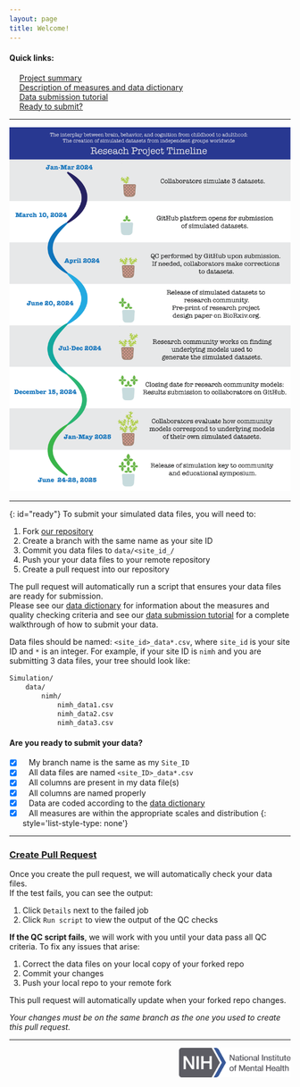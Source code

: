 ```yaml
---
layout: page
title: Welcome!
---
```


#### Quick links:
&emsp; [Project summary](pages/full_abstract.html) \
&emsp; [Description of measures and data dictionary](pages/measures.html) \
&emsp; [Data submission tutorial](pages/tutorial.html) \
&emsp; [Ready to submit?](#ready)

---
<p align="center">
    <img src="./images/Workflow_simulation_6.png" width="600"/>
</p>

---
{: id="ready"}
To submit your simulated data files, you will need to:
1. Fork [our repository](https://github.com/SoCoDeN/Simulation)
2. Create a branch with the same name as your site ID
3. Commit you data files to `data/<site_id_/`
4. Push your your data files to your remote repository
5. Create a pull request into our repository

The pull request will automatically run a script that ensures your data files are ready for submission. \
Please see our [data dictionary](pages/measures.html) for information about the measures and quality checking criteria
and see our [data submission tutorial](pages/tutorial.html) for a complete walkthrough of how to submit your data.

Data files should be named: `<site_id>_data*.csv`, where `site_id` is your site ID and `*` is an integer.
For example, if your site ID is `nimh` and you are submitting 3 data files, your tree should look like:
```
Simulation/
    data/
        nimh/
            nimh_data1.csv
            nimh_data2.csv
            nimh_data3.csv
```

#### Are you ready to submit your data?
- [x] &ensp; My branch name is the same as my `Site_ID`
- [x] &ensp; All data files are named `<site_ID>_data*.csv`
- [x] &ensp; All columns are present in my data file(s)
- [x] &ensp; All columns are named properly
- [x] &ensp; Data are coded according to the [data dictionary](pages/measures.html)
- [x] &ensp; All measures are within the appropriate scales and distribution
{: style='list-style-type: none'}

---
### [Create Pull Request](https://github.com/SoCoDeN/Simulation/pulls)

Once you create the pull request, we will automatically check your data files. \
If the test fails, you can see the output:
1. Click `Details` next to the failed job
2. Click `Run script` to view the output of the QC checks

**If the QC script fails**, we will work with you until your data pass all QC criteria.
To fix any issues that arise:
1. Correct the data files on your local copy of your forked repo
2. Commit your changes
3. Push your local repo to your remote fork

This pull request will automatically update when your forked repo changes.

_Your changes must be on the same branch as the one you used to create this pull request._

---
<p align="right">
    <img src="./images/NIH_NIMH_Master_Logo_2Color.png" alt="nimh" width="200"/>
</p>
